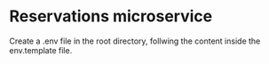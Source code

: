 # Reservations microservice

Create a .env file in the root directory, follwing the content inside the env.template file.

